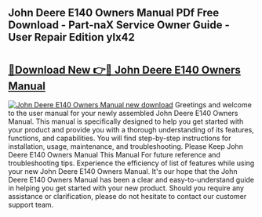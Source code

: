 ## John Deere E140 Owners Manual PDf Free Download - Part-naX Service Owner Guide - User Repair Edition ylx42

# <h2><a href="http://bc86349.oget.top/?id=John+Deere+E140+Owners+Manual">🔗Download New 👉🔴 John Deere E140 Owners Manual</a></h2>

[![John Deere E140 Owners Manual new download](https://i.imgur.com/5g1atiW.png)](http://bc86349.oget.top/?id=John+Deere+E140+Owners+Manual)
Greetings and welcome to the user manual for your newly assembled John Deere E140 Owners Manual. This manual is specifically designed to help you get started with your product and provide you with a thorough understanding of its features, functions, and capabilities. You will find step-by-step instructions for installation, usage, maintenance, and troubleshooting. Please Keep John Deere E140 Owners Manual This Manual For future reference and troubleshooting tips. Experience the efficiency of list of features while using your new John Deere E140 Owners Manual. It's our hope that the John Deere E140 Owners Manual has been a clear and easy-to-understand guide in helping you get started with your new product. Should you require any assistance or clarification, please do not hesitate to contact our customer support team.
